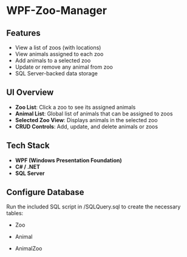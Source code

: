 # WPF-Zoo-Manager
##  Features

-  View a list of zoos (with locations)
-  View animals assigned to each zoo
-  Add animals to a selected zoo
-  Update or remove any animal from zoo 
-  SQL Server-backed data storage

##  UI Overview

- **Zoo List**: Click a zoo to see its assigned animals
- **Animal List**: Global list of animals that can be assigned to zoos
- **Selected Zoo View**: Displays animals in the selected zoo
- **CRUD Controls**: Add, update, and delete animals or zoos

##  Tech Stack

- **WPF (Windows Presentation Foundation)**
- **C# / .NET**
- **SQL Server**

## Configure Database

 Run the included SQL script in /SQLQuery.sql to create the necessary tables:

- Zoo

- Animal

- AnimalZoo